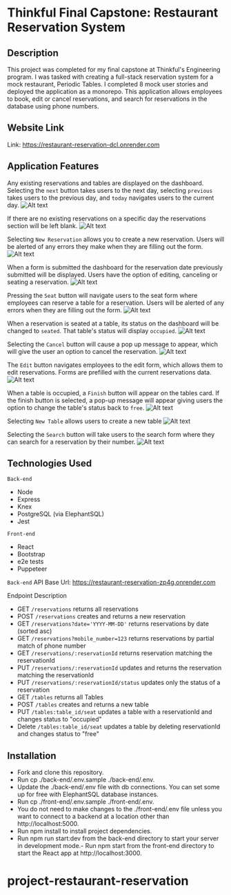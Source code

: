 # Thinkful Final Capstone: Restaurant Reservation System

## Description

This project was completed for my final capstone at Thinkful's Engineering program. I was tasked with creating a full-stack reservation system for a mock restaurant, Periodic Tables. I completed 8 mock user stories and deployed the application as a monorepo. This application allows employees to book, edit or cancel reservations, and search for reservations in the database using phone numbers.

## Website Link

Link: https://restaurant-reservation-dcl.onrender.com

## Application Features

Any existing reservations and tables are displayed on the dashboard. Selecting the `next` button takes users to the next day, selecting `previous` takes users to the previous day, and `today` navigates users to the current day.
![Alt text](/Images/Screen%20Shot%202023-02-06%20at%202.19.38%20PM.png)

If there are no existing reservations on a specific day the reservations section will be left blank.
![Alt text](/Images/Screen%20Shot%202023-02-06%20at%202.24.58%20PM.png)

Selecting `New Reservation` allows you to create a new reservation. Users will be alerted of any errors they make when they are filling out the form.
![Alt text](/Images/Screen%20Shot%202023-02-06%20at%202.19.06%20PM.png)

When a form is submitted the dashboard for the reservation date previously submitted will be displayed. Users have the option of editing, canceling or seating a reservation.
![Alt text](/Images/Screen%20Shot%202023-02-06%20at%202.22.00%20PM.png)

Pressing the `Seat` button will navigate users to the seat form where employees can reserve a table for a reservation. Users will be alerted of any errors when they are filling out the form.
![Alt text](/Images/Screen%20Shot%202023-02-06%20at%202.24.18%20PM.png)

When a reservation is seated at a table, its status on the dashboard will be changed to `seated`. That table's status will display `occupied`.
![Alt text](/Images/Screen%20Shot%202023-02-07%20at%207.22.34%20PM.png)

Selecting the `Cancel` button will cause a pop up message to appear, which will give the user an option to cancel the reservation.
![Alt text](/Images/Screen%20Shot%202023-02-06%20at%202.25.37%20PM.png)

The `Edit` button navigates employees to the edit form, which allows them to edit reservations. Forms are prefilled with the current reservations data.
![Alt text](/Images/Screen%20Shot%202023-02-06%20at%202.20.51%20PM.png)

When a table is occupied, a `Finish` button will appear on the tables card. If the finish button is selected, a pop-up message will appear giving users the option to change the table's status back to `free`.
![Alt text](/Images/Screen%20Shot%202023-02-06%20at%202.24.45%20PM.png)

Selecting `New Table` allows users to create a new table
![Alt text](/Images/Screen%20Shot%202023-02-06%20at%202.20.13%20PM.png)

Selecting the `Search` button will take users to the search form where they can search for a reservation by their number.
![Alt text](/Images/Screen%20Shot%202023-02-06%20at%202.23.18%20PM.png)

## Technologies Used

`Back-end`

- Node
- Express
- Knex
- PostgreSQL (via ElephantSQL)
- Jest

`Front-end`

- React
- Bootstrap
- e2e tests
- Puppeteer

`Back-end`
API Base Url: https://restaurant-reservation-zp4g.onrender.com

Endpoint Description

- GET `/reservations` returns all reservations
- POST `/reservations` creates and returns a new reservation
- GET `/reservations?date='YYYY-MM-DD'` returns reservations by date (sorted asc)
- GET `/reservations?mobile_number=123` returns reservations by partial match of phone number
- GET `/reservations/:reservationId` returns reservation matching the reservationId
- PUT `/reservations/:reservationId` updates and returns the reservation matching the reservationId
- PUT `/reservations/:reservationId/status` updates only the status of a reservation
- GET `/tables` returns all Tables
- POST `/tables` creates and returns a new table
- PUT `/tables:table_id/seat` updates a table with a reservationId and changes status to "occupied"
- Delete `/tables:table_id/seat` updates a table by deleting reservationId and changes status to "free"

## Installation

- Fork and clone this repository.
- Run cp ./back-end/.env.sample ./back-end/.env.
- Update the ./back-end/.env file with db connections. You can set some up for free with ElephantSQL database instances.
- Run cp ./front-end/.env.sample ./front-end/.env.
- You do not need to make changes to the ./front-end/.env file unless you want to connect to a backend at a location other than http://localhost:5000.
- Run npm install to install project dependencies.
- Run npm run start:dev from the back-end directory to start your server in development mode.- Run npm start from the front-end directory to start the React app at http://localhost:3000.
# project-restaurant-reservation
